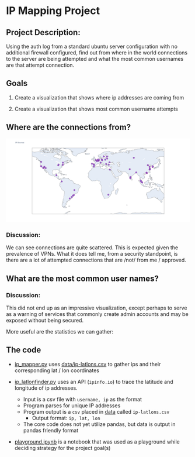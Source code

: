 # IP Mapping Project

## Project Description:

Using the auth log from a standard ubuntu server configuration with no additional firewall configured, find out from where in the world connections to the server are being attempted and what the most common usernames are that attempt connection.

## Goals

1. Create a visualization that shows where ip addresses are coming from

2. Create a visualization that shows most common username attempts

## Where are the connections from?

![IP map plot](images/ip-markers.png)

### Discussion:

We can see connections are quite scattered.  This is expected given the prevalence of VPNs.  What it does tell me, from a security standpoint, is there are a lot of attempted connections that are /not/ from me / approved.  

## What are the most common user names?

### Discussion:

This did not end up as an impressive visualization, except perhaps to serve as a warning of services that commonly create admin accounts and may be exposed without being secured.

More useful are the statistics we can gather:

## The code

- [ip_mapper.py](ip_mapper.py) uses [data/ip-latlons.csv](data/ip-latlons.csv) to gather ips and their corresponding lat / lon coordinates

- [ip_latlonfinder.py](ip_latlonfinder.py) uses an API (`ipinfo.io`) to trace the latitude and longitude of ip addresses.
    - Input is a csv file with `username, ip` as the format
    - Program parses for unique IP addresses
    - Program output is a `csv` placed in [data](data/ip-latlons.csv) called `ip-latlons.csv`
        - Output format: `ip, lat, lon`
    - The core code does not yet utilize pandas, but data is output in pandas friendly format

- [playground.ipynb](playground.ipynb) is a notebook that was used as a playground while deciding strategy for the project goal(s)